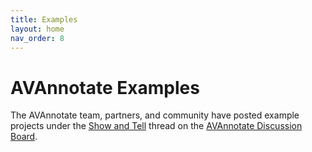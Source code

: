 ```yaml
---
title: Examples
layout: home
nav_order: 8
---
```

# AVAnnotate Examples
The AVAnnotate team, partners, and community have posted example projects under the [Show and Tell](https://github.com/orgs/AVAnnotate/discussions/categories/show-and-tell) thread on the [AVAnnotate Discussion Board](https://github.com/orgs/AVAnnotate/discussions). 
